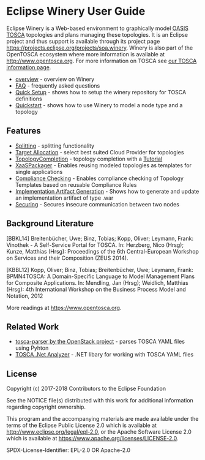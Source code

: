 # Eclipse Winery User Guide

Eclipse Winery is a Web-based environment to graphically model [OASIS TOSCA](../tosca/) topologies and plans managing these topologies.
It is an Eclipse project and thus support is available through its project page <https://projects.eclipse.org/projects/soa.winery>.
Winery is also part of the OpenTOSCA ecosystem where more information is available at <http://www.opentosca.org>.
For more information on TOSCA see [our TOSCA information page](../tosca/).

- [overview](overview.md) - overview on Winery
- [FAQ](FAQ.md) - frequently asked questions
- [Quick Setup](quicksetup.md) - shows how to setup the winery repository for TOSCA definitions
- [Quickstart](quickstart.md) - shows how to use Winery to model a node type and a topology

## Features

- [Splitting](Splitting) - splitting functionality
- [Target Allocation](TargetAllocation) - select best suited Cloud Provider for topologies
- [TopologyCompletion](TopologyCompletion) - topology completion with a [Tutorial](TopologyCompletionTutorial)
- [XaaSPackager](XaaSPackager) - Enables reusing modeled topologies as templates for single applications
- [Compliance Checking](ComplianceChecking.md) - Enables compliance checking of Topology Templates based on reusable Compliance Rules  
- [Implementation Artifact Generation](generateIA.md) - Shows how to generate and update an implementation artifact of type .war
- [Securing](Securing.md) - Secures insecure communication between two nodes

## Background Literature

[BBKL14] Breitenbücher, Uwe; Binz, Tobias; Kopp, Oliver; Leymann, Frank: Vinothek - A Self-Service Portal for TOSCA. In: Herzberg, Nico (Hrsg); Kunze, Matthias (Hrsg): Proceedings of the 6th Central-European Workshop on Services and their Composition (ZEUS 2014).

[KBBL12] Kopp, Oliver; Binz, Tobias; Breitenbücher, Uwe; Leymann, Frank: BPMN4TOSCA: A Domain-Specific Language to Model Management Plans for Composite Applications. In: Mendling, Jan (Hrsg); Weidlich, Matthias (Hrsg): 4th International Workshop on the Business Process Model and Notation, 2012

More readings at <https://www.opentosca.org>.

## Related Work

- [tosca-parser by the OpenStack project](https://github.com/openstack/tosca-parser) - parses TOSCA YAML files using Pyhton
- [TOSCA .Net Analyzer](https://github.com/QualiSystems/Toscana) - .NET libary for working with TOSCA YAML files

## License

Copyright (c) 2017-2018 Contributors to the Eclipse Foundation

See the NOTICE file(s) distributed with this work for additional
information regarding copyright ownership.

This program and the accompanying materials are made available under the
terms of the Eclipse Public License 2.0 which is available at
http://www.eclipse.org/legal/epl-2.0, or the Apache Software License 2.0
which is available at https://www.apache.org/licenses/LICENSE-2.0.

SPDX-License-Identifier: EPL-2.0 OR Apache-2.0
